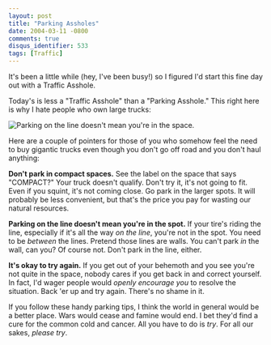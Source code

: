 ```yaml
---
layout: post
title: "Parking Assholes"
date: 2004-03-11 -0800
comments: true
disqus_identifier: 533
tags: [Traffic]
---
```

It's been a little while (hey, I've been busy!) so I figured I'd start
this fine day out with a Traffic Asshole.
 
 Today's is less a "Traffic Asshole" than a "Parking Asshole." This
right here is why I hate people who own large trucks:
 
 ![Parking on the line doesn't mean you're in the
space.](https://hyqi8g.blu.livefilestore.com/y2pGf8nVM1CUcr97QeGJVYOn9kPtGs35j9uX8-yrOEY9ylPtDX9waIZf_FRLGoKmuqb13nhFbierGWlhZbK7e5cORpLld1yWHAQxbq452_fsNU/20040311taotw.jpg?psid=1)
 
 Here are a couple of pointers for those of you who somehow feel the
need to buy gigantic trucks even though you don't go off road and you
don't haul anything:
 
 **Don't park in compact spaces.** See the label on the space that says
"COMPACT?" Your truck doesn't qualify. Don't try it, it's not going to
fit. Even if you squint, it's not coming close. Go park in the larger
spots. It will probably be less convenient, but that's the price you pay
for wasting our natural resources.
 
 **Parking on the line doesn't mean you're in the spot.** If your tire's
riding the line, especially if it's all the way *on the line*, you're
not in the spot. You need to be *between* the lines. Pretend those lines
are walls. You can't park *in* the wall, can you? Of course not. Don't
park in the line, either.
 
 **It's okay to try again.** If you get out of your behemoth and you see
you're not quite in the space, nobody cares if you get back in and
correct yourself. In fact, I'd wager people would *openly encourage you*
to resolve the situation. Back 'er up and try again. There's no shame in
it.
 
 If you follow these handy parking tips, I think the world in general
would be a better place. Wars would cease and famine would end. I bet
they'd find a cure for the common cold and cancer. All you have to do is
*try*. For all our sakes, *please try*.
